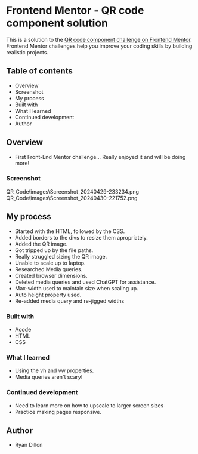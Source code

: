 # Frontend Mentor - QR code component solution

This is a solution to the [QR code component challenge on Frontend Mentor](https://www.frontendmentor.io/challenges/qr-code-component-iux_sIO_H). Frontend Mentor challenges help you improve your coding skills by building realistic projects.

## Table of contents

- Overview
- Screenshot
- My process
- Built with
- What I learned
- Continued development
- Author

## Overview

- First Front-End Mentor challenge... Really enjoyed it and will be doing more!

### Screenshot

QR_Code\images\Screenshot_20240429-233234.png
QR_Code\images\Screenshot_20240430-221752.png

## My process

- Started with the HTML, followed by the CSS.
- Added borders to the divs to resize them apropriately.
- Added the QR image.
- Got tripped up by the file paths.
- Really struggled sizing the QR image.
- Unable to scale up to laptop.
- Researched Media queries.
- Created browser dimensions.
- Deleted media queries and used ChatGPT for assistance.
- Max-width used to maintain size when scaling up.
- Auto height property used.
- Re-added media query and re-jigged widths

### Built with

- Acode
- HTML
- CSS

### What I learned

- Using the vh and vw properties.
- Media queries aren't scary!

### Continued development

- Need to learn more on how to upscale to larger screen sizes
- Practice making pages responsive.

## Author

- Ryan Dillon
